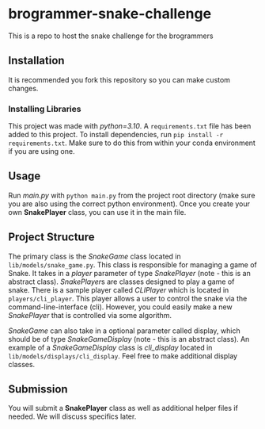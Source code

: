 # brogrammer-snake-challenge
This is a repo to host the snake challenge for the brogrammers


## Installation
It is recommended you fork this repository so you can make custom changes. 

### Installing Libraries
This project was made with *python=3.10*. A `requirements.txt` file has been added to this project. 
To install dependencies, run `pip install -r requirements.txt`. Make sure to do this from 
within your conda environment if you are using one.

## Usage
Run *main.py* with `python main.py` from the project root directory (make sure you are also using the correct python environment). Once you create your own **SnakePlayer** class,
you can use it in the main file.


## Project Structure
The primary class is the *SnakeGame* class located in `lib/models/snake_game.py`. This class is responsible for managing 
a game of Snake. It takes in a *player* parameter of type *SnakePlayer* (note - this is an abstract class). *SnakePlayer*s are classes designed to play a game of snake. There is a sample player called *CLIPlayer* which is located in `players/cli_player`. This player allows a user to control the snake via the command-line-interface (cli). However, you could easily make a new *SnakePlayer* that is controlled via some algorithm. 


*SnakeGame* can also take in a optional parameter called display, which should be of type *SnakeGameDisplay* (note - this is an abstract class). An example of a *SnakeGameDisplay* class is *cli_display* located in `lib/models/displays/cli_display`. Feel free to make additional display classes.

## Submission
You will submit a **SnakePlayer** class as well as additional helper files if needed. We will discuss specifics later. 


